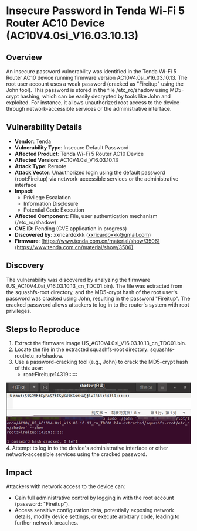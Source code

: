 # Insecure Password in Tenda Wi-Fi 5 Router AC10 Device (AC10V4.0si_V16.03.10.13)
## Overview
An insecure password vulnerability was identified in the Tenda Wi-Fi 5 Router AC10 device running firmware version AC10V4.0si_V16.03.10.13. The root user account uses a weak password (cracked as "Fireitup" using the John tool). This password is stored in the file /etc_ro/shadow using MD5-crypt hashing, which can be easily decrypted by tools like John and exploited. For instance, it allows unauthorized root access to the device through network-accessible services or the administrative interface.

## Vulnerability Details
+ **Vendor**: Tenda
+ **Vulnerability Type**: Insecure Default Password
+ **Affected Product**: Tenda Wi-Fi 5 Router AC10 Device
+ **Affected Version**: AC10V4.0si_V16.03.10.13
+ **Attack Type**: Remote
+ **Attack Vector**: Unauthorized login using the default password (root:Fireitup) via network-accessible services or the administrative interface
+ **Impact**:
    - Privilege Escalation
    - Information Disclosure
    - Potential Code Execution
+ **Affected Component**: File, user authentication mechanism (/etc_ro/shadow)
+ **CVE ID**: Pending (CVE application in progress)
+ **Discovered by**: xxricardoxkk (xxricardoxkk@gmail.com)
+ **Firmware**: [https://www.tenda.com.cn/material/show/3506](https://www.tenda.com.cn/material/show/3506)

## Discovery
The vulnerability was discovered by analyzing the firmware (US_AC10V4.0si_V16.03.10.13_cn_TDC01.bin). The file was extracted from the squashfs-root directory, and the MD5-crypt hash of the root user's password was cracked using John, resulting in the password "Fireitup". The cracked password allows attackers to log in to the router's system with root privileges.

## Steps to Reproduce
1. Extract the firmware image US_AC10V4.0si_V16.03.10.13_cn_TDC01.bin.
2. Locate the file in the extracted squashfs-root directory: squashfs-root/etc_ro/shadow.
3. Use a password-cracking tool (e.g., John) to crack the MD5-crypt hash of this user:
    - root:Fireitup:14319::::::

![](https://github.com/XXRicardo/iot-cve/blob/main/Tenda/AC10/image/AC10V4.0si_V16.03.10.13.png)
4. Attempt to log in to the device's administrative interface or other network-accessible services using the cracked password.

## Impact
Attackers with network access to the device can:

+ Gain full administrative control by logging in with the root account (password: "Fireitup").
+ Access sensitive configuration data, potentially exposing network details, modify device settings, or execute arbitrary code, leading to further network breaches.
